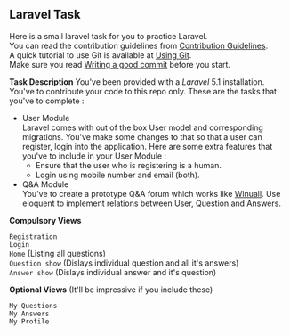 ## Laravel Task

Here is a small laravel task for you to practice Laravel. <br>You can read the contribution guidelines from [Contribution Guidelines](https://github.com/ACM-SNU/laravel-task/blob/master/Documentation/contributing.md).<br>A quick tutorial to use Git is available at [Using Git](https://github.com/ACM-SNU/laravel-task/blob/master/Documentation/Using_Git.rst).<br>Make sure you read [Writing a good commit](https://github.com/ACM-SNU/laravel-task/blob/master/Documentation/Writing_a_good_commit.rst) before you start.

**Task Description**
You've been provided with a _Laravel_ 5.1 installation. You've to contribute your code to this repo only.
These are the tasks that you've to complete : 
- User Module<br>
  Laravel comes with out of the box User model and corresponding migrations. You've make some changes to that so that a user can register, login into the application. Here are some extra features that you've to include in your User Module :
  * Ensure that the user who is registering is a human.
  * Login using mobile number and email (both).
- Q&A Module<br>
  You've to create a prototype Q&A forum which works like [Winuall](https://www.winuall.com). Use eloquent to implement relations between User, Question and Answers. 
  
**Compulsory Views**

`Registration`<br>
`Login`<br>
`Home` (Listing all questions) <br>
`Question show` (Dislays individual question and all it's answers) <br>
`Answer show` (Dislays individual answer and it's question)<br>


**Optional Views** (It'll be impressive if you include these)<br>

`My Questions`<br>
`My Answers`<br>
`My Profile`<br>

